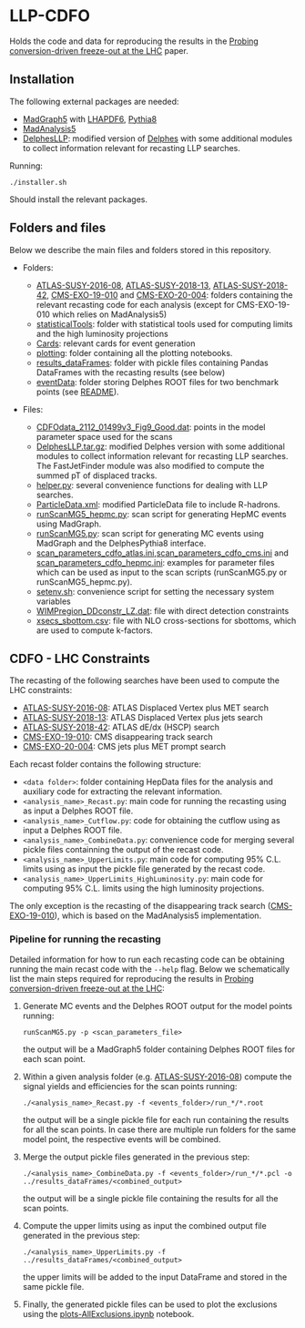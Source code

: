 # LLP-CDFO

Holds the code and data for reproducing the results in the [Probing conversion-driven freeze-out at the LHC](https://arxiv.org/abs/2404.16086) paper.



## Installation

The following external packages are needed:
  
  * [MadGraph5](https://launchpad.net/mg5amcnlo) with [LHAPDF6](https://lhapdf.hepforge.org/), [Pythia8](https://pythia.org/)
  * [MadAnalysis5](https://launchpad.net/madanalysis5)
  * [DelphesLLP](DelphesLLP.tar.gz): modified version of [Delphes](https://cp3.irmp.ucl.ac.be/projects/delphes) with some additional modules to collect information relevant for recasting LLP searches.
  
Running:

```
./installer.sh
```

Should install the relevant packages.



## Folders and files

Below we describe the main files and folders stored in this repository.

* Folders:

  * [ATLAS-SUSY-2016-08](ATLAS-SUSY-2016-08), [ATLAS-SUSY-2018-13](ATLAS-SUSY-2018-13), [ATLAS-SUSY-2018-42](ATLAS-SUSY-2018-42), [CMS-EXO-19-010](CMS-EXO-19-010) and  [CMS-EXO-20-004](CMS-EXO-20-004): folders containing the relevant recasting code for each analysis (except for CMS-EXO-19-010 which relies on MadAnalysis5)
  * [statisticalTools](statisticalTools): folder with statistical tools used for computing limits and the high luminosity projections
  * [Cards](Cards): relevant cards for event generation
  * [plotting](plotting): folder containing all the plotting notebooks.
  * [results_dataFrames](results_dataFrames): folder with pickle files containing Pandas DataFrames with the recasting results (see below)
  * [eventData](eventData): folder storing Delphes ROOT files for two benchmark points (see [README](eventData/README.md)).

* Files:

  * [CDFOdata_2112_01499v3_Fig9_Good.dat](CDFOdata_2112_01499v3_Fig9_Good.dat): points in the model parameter space used for the scans
  * [DelphesLLP.tar.gz](DelphesLLP.tar.gz): modified Delphes version with some additional modules to collect information relevant for recasting LLP searches. The FastJetFinder module was also modified to compute the summed pT of displaced tracks.
  * [helper.py](helper.py): several convenience functions for dealing with LLP searches.
  * [ParticleData.xml](ParticleData.xml): modified ParticleData file to include R-hadrons.
  * [runScanMG5_hepmc.py](runScanMG5_hepmc.py): scan script for generating HepMC events using MadGraph.
  * [runScanMG5.py](runScanMG5.py): scan script for generating MC events using MadGraph and the DelphesPythia8 interface.
  * [scan_parameters_cdfo_atlas.ini](scan_parameters_cdfo_atlas.ini),[scan_parameters_cdfo_cms.ini](scan_parameters_cdfo_cms.ini) and [scan_parameters_cdfo_hepmc.ini](scan_parameters_cdfo_hepmc.ini): examples for parameter files which can be used as input to the scan scripts (runScanMG5.py or runScanMG5_hepmc.py).
  * [setenv.sh](setenv.sh): convenience script for setting the necessary system variables
  * [WIMPregion_DDconstr_LZ.dat](WIMPregion_DDconstr_LZ.dat): file with direct detection constraints
  * [xsecs_sbottom.csv](xsecs_sbottom.csv): file with NLO cross-sections for sbottoms, which are used to compute k-factors.



## CDFO - LHC Constraints

The recasting of the following searches have been used to compute the LHC constraints:

 * [ATLAS-SUSY-2016-08](https://atlas.web.cern.ch/Atlas/GROUPS/PHYSICS/PAPERS/SUSY-2016-08/): ATLAS Displaced Vertex plus MET search
 * [ATLAS-SUSY-2018-13](https://atlas.web.cern.ch/Atlas/GROUPS/PHYSICS/PAPERS/SUSY-2018-13/): ATLAS Displaced Vertex plus jets search
 * [ATLAS-SUSY-2018-42](https://atlas.web.cern.ch/Atlas/GROUPS/PHYSICS/PAPERS/SUSY-2018-42/): ATLAS dE/dx (HSCP) search
 * [CMS-EXO-19-010](https://cms-results.web.cern.ch/cms-results/public-results/publications/EXO-19-010/): CMS disappearing track search
 * [CMS-EXO-20-004](https://cms-results.web.cern.ch/cms-results/public-results/publications/EXO-20-004/): CMS jets plus MET prompt search

Each recast folder contains the following structure:

 * `<data folder>`: folder containing HepData files for the analysis and auxiliary code for extracting the relevant information.
 * `<analysis_name>_Recast.py`: main code for running the recasting using as input a Delphes ROOT file.
 * `<analysis_name>_Cutflow.py`: code for obtaining the cutflow using as input a Delphes ROOT file.
 * `<analysis_name>_CombineData.py`: convenience code for merging several pickle files containning the output of the recast code.
 * `<analysis_name>_UpperLimits.py`: main code for computing 95% C.L. limits using as input the pickle file generated by the recast code.
 * `<analysis_name>_UpperLimits_HighLuminosity.py`: main code for computing 95% C.L. limits using the high luminosity projections.
 
The only exception is the recasting of the disappearing track search ([CMS-EXO-19-010](CMS-EXO-19-010)), which is based on the MadAnalysis5 implementation.

### Pipeline for running the recasting

Detailed information for how to run each recasting code can be obtaining running the main recast code with the `--help` flag. Below we schematically list the main steps required for reproducing the results in [Probing conversion-driven freeze-out at the LHC](https://arxiv.org/abs/2404.16086):

 1. Generate MC events and the Delphes ROOT output  for the model points running:

    ```
    runScanMG5.py -p <scan_parameters_file>
    ```
    the output will be a MadGraph5 folder containing Delphes ROOT files for each scan point.


 2. Within a given analysis folder (e.g. [ATLAS-SUSY-2016-08](ATLAS-SUSY-2016-08)) compute the signal yields and efficiencies for the scan points running:
   
    ```
    ./<analysis_name>_Recast.py -f <events_folder>/run_*/*.root
    ```
    
    the output will be a single pickle file for each run containing the results for all the scan points. In case there are multiple run folders for the same model point, the respective events will be combined.

 3. Merge the output pickle files generated in the previous step:
 
    ```
    ./<analysis_name>_CombineData.py -f <events_folder>/run_*/*.pcl -o ../results_dataFrames/<combined_output>
    ```

    the output will be a single pickle file containing the results for all the scan points.

 4. Compute the upper limits using as input the combined output file generated in the previous step:
 
    ```
    ./<analysis_name>_UpperLimits.py -f ../results_dataFrames/<combined_output>
    ```

    the upper limits will be added to the input DataFrame and stored in the same pickle file.


 5. Finally, the generated pickle files can be used to plot the exclusions using the [plots-AllExclusions.ipynb](plotting/plots-AllExclusions.ipynb) notebook.

